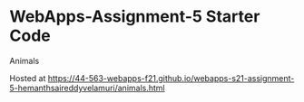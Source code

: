 # WebApps-Assignment-5 Starter Code
Animals 

Hosted at <https://44-563-webapps-f21.github.io/webapps-s21-assignment-5-hemanthsaireddyvelamuri/animals.html>
